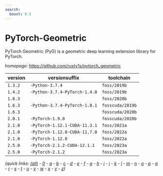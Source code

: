 ```yaml
---
search:
  boost: 0.5
---
```

# PyTorch-Geometric

PyTorch Geometric (PyG) is a geometric deep learning extension library for PyTorch.

*homepage*: <https://github.com/rusty1s/pytorch_geometric>

version | versionsuffix | toolchain
--------|---------------|----------
``1.3.2`` | ``-Python-3.7.4`` | ``foss/2019b``
``1.4.2`` | ``-Python-3.7.4-PyTorch-1.4.0`` | ``foss/2019b``
``1.6.3`` |  | ``foss/2020b``
``1.6.3`` | ``-Python-3.7.4-PyTorch-1.8.1`` | ``fosscuda/2019b``
``1.6.3`` |  | ``fosscuda/2020b``
``2.0.1`` | ``-PyTorch-1.9.0`` | ``fosscuda/2020b``
``2.1.0`` | ``-PyTorch-1.12.1-CUDA-11.3.1`` | ``foss/2021a``
``2.1.0`` | ``-PyTorch-1.12.0-CUDA-11.7.0`` | ``foss/2022a``
``2.1.0`` | ``-PyTorch-1.12.0`` | ``foss/2022a``
``2.5.0`` | ``-PyTorch-2.1.2-CUDA-12.1.1`` | ``foss/2023a``
``2.5.0`` | ``-PyTorch-2.1.2`` | ``foss/2023a``


*(quick links: [(all)](../index.md) - [0](../0/index.md) - [a](../a/index.md) - [b](../b/index.md) - [c](../c/index.md) - [d](../d/index.md) - [e](../e/index.md) - [f](../f/index.md) - [g](../g/index.md) - [h](../h/index.md) - [i](../i/index.md) - [j](../j/index.md) - [k](../k/index.md) - [l](../l/index.md) - [m](../m/index.md) - [n](../n/index.md) - [o](../o/index.md) - [p](../p/index.md) - [q](../q/index.md) - [r](../r/index.md) - [s](../s/index.md) - [t](../t/index.md) - [u](../u/index.md) - [v](../v/index.md) - [w](../w/index.md) - [x](../x/index.md) - [y](../y/index.md) - [z](../z/index.md))*

